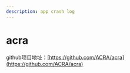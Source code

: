 ```yaml
---
description: app crash log
---
```


# acra

github项目地址：[https://github.com/ACRA/acra](https://github.com/ACRA/acra)

